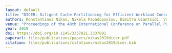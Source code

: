 ```yaml
---
layout: default
title: "DICER: Diligent Cache Partitioning for Efficient Workload Consolidation"
authors: Konstantinos Nikas, Nikela Papadopoulou, Dimitra Giantsidi, Vasileios Karakostas, Georgios I. Goumas, Nectarios Koziris
venue: "Proceedings of the 48th International Conference on Parallel Processing, ICPP 2019, Kyoto, Japan, August 05-08, 2019"
year: 2019
doi: https://doi.org/10.1145/3337821.3337891
paperurl: files/publications/papers/nikas2019dicer.pdf
citation: files/publications/citations/nikas2019dicer.bib
---
```

